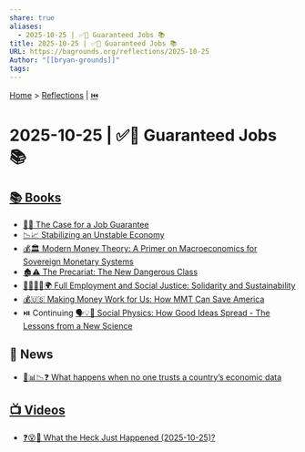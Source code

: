 ```yaml
---
share: true
aliases:
  - 2025-10-25 | ✅💼 Guaranteed Jobs 📚
title: 2025-10-25 | ✅💼 Guaranteed Jobs 📚
URL: https://bagrounds.org/reflections/2025-10-25
Author: "[[bryan-grounds]]"
tags:
---
```

[Home](../index.md) > [Reflections](./index.md) | [⏮️](./2025-10-24.md)  
# 2025-10-25 | ✅💼 Guaranteed Jobs 📚  
## [📚 Books](../books/index.md)  
- [💼✅ The Case for a Job Guarantee](../books/the-case-for-a-job-guarantee.md)  
- [📉📈 Stabilizing an Unstable Economy](../books/stabilizing-an-unstable-economy.md)  
- [💰🏛️ Modern Money Theory: A Primer on Macroeconomics for Sovereign Monetary Systems](../books/modern-money-theory-a-primer-on-macroeconomics-for-sovereign-monetary-systems.md)  
- [🏚️⚠️ The Precariat: The New Dangerous Class](../books/the-precariat-the-new-dangerous-class.md)  
- [🧑‍🤝‍🧑✅🌍 Full Employment and Social Justice: Solidarity and Sustainability](../books/full-employment-and-social-justice-solidarity-and-sustainability.md)  
- [💰🇺🇸 Making Money Work for Us: How MMT Can Save America](../books/making-money-work-for-us-how-mmt-can-save-america.md)  
- ⏯️ Continuing [🗣️💡🦠 Social Physics: How Good Ideas Spread - The Lessons from a New Science](../books/social-physics.md)  
  
## 📰 News  
- [🤔📊📉❓ What happens when no one trusts a country’s economic data](../videos/what-happens-when-no-one-trusts-a-countrys-economic-data.md)  
  
## [📺 Videos](../videos/index.md)  
- [❓😵🤯 What the Heck Just Happened (2025-10-25)?](../videos/what-the-heck-just-happened-2025-10-25.md)